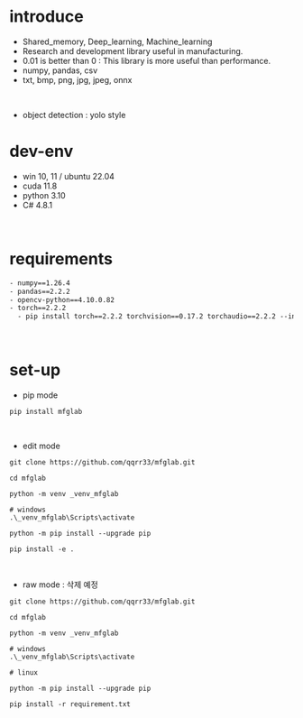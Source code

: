 # introduce
- Shared_memory, Deep_learning, Machine_learning
- Research and development library useful in manufacturing.
- 0.01 is better than 0 : This library is more useful than performance.
- numpy, pandas, csv
- txt, bmp, png, jpg, jpeg, onnx

</br>

- object detection : yolo style
# dev-env
- win 10, 11 / ubuntu 22.04
- cuda 11.8
- python 3.10
- C# 4.8.1

</br>

# requirements
``` txt
- numpy==1.26.4
- pandas==2.2.2
- opencv-python==4.10.0.82
- torch==2.2.2
  - pip install torch==2.2.2 torchvision==0.17.2 torchaudio==2.2.2 --index-url https://download.pytorch.org/whl/cu118
```

</br>

# set-up
- pip mode
``` shell
pip install mfglab
```

</br>

- edit mode
``` shell
git clone https://github.com/qqrr33/mfglab.git

cd mfglab

python -m venv _venv_mfglab

# windows
.\_venv_mfglab\Scripts\activate

python -m pip install --upgrade pip

pip install -e .
```

</br>

- raw mode : 삭제 예정
``` shell
git clone https://github.com/qqrr33/mfglab.git

cd mfglab

python -m venv _venv_mfglab

# windows
.\_venv_mfglab\Scripts\activate

# linux

python -m pip install --upgrade pip

pip install -r requirement.txt
```


